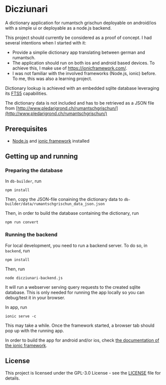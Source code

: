 # Dicziunari

A dictionary application for rumantsch grischun deployable on android/ios with a simple ui or deployable as a node.js backend.

This project should currently be considered as a proof of concept. I had several intentions when I started with it:
* Provide a simplie dictionary app translating between german and rumantsch.
* The application should run on both ios and android based devices. To achieve this, I make use of https://ionicframework.com/.
* I was not familiar with the involved frameworks (Node.js, ionic) before. To me, this was also a learning project.

Dictionary lookup is achieved with an embedded sqlite database leveraging its [FTS5](https://www.sqlite.org/fts5.html) capabilities.


The dictionary data is not included and has to be retrieved as a JSON file from [http://www.pledarigrond.ch/rumantschgrischun/](http://www.pledarigrond.ch/rumantschgrischun/)


## Prerequisites
* [Node.js](https://nodejs.org/) and [ionic framework](https://ionicframework.com/docs/cli/#installation) installed

## Getting up and running

### Preparing the database

In `db-builder`, run
```
npm install
```
Then, copy the JSON-file conaining the dictionary data to `db-builder/data/rumantschgrischun_data_json.json`

Then, in order to build the database containing the dictionary, run
```
npm run convert
```

### Running the backend

For local development, you need to run a backend server. To do so, in `backend`, run

```
npm install
```
Then, run
```
node dicziunari-backend.js
```
It will run a webserver serving query requests to the created sqlite database. This is only needed for running the app locally so you can debug/test it in your browser.

In app, run
```
ionic serve -c
```
This may take a while. Once the framework started, a browser tab should pop up with the running app.

In order to build the app for android and/or ios, check [the documentation of the ionic framework](https://ionicframework.com/docs/intro/deploying/).

## License

This project is licensed under the GPL-3.0 License - see the [LICENSE](LICENSE) file for details.
